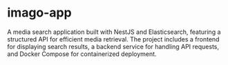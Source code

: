 # imago-app
A media search application built with NestJS and Elasticsearch, featuring a structured API for efficient media retrieval. The project includes a frontend for displaying search results, a backend service for handling API requests, and Docker Compose for containerized deployment.
